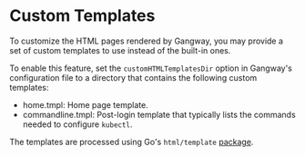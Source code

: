 # Custom Templates

To customize the HTML pages rendered by Gangway, you may provide a set of custom templates to use instead of the built-in ones.

To enable this feature, set the `customHTMLTemplatesDir` option in Gangway's configuration file to a directory that contains the following custom templates:

* home.tmpl: Home page template.
* commandline.tmpl: Post-login template that typically lists the commands needed to configure `kubectl`.

The templates are processed using Go's `html/template` [package][0].

[0]: https://golang.org/pkg/html/template/